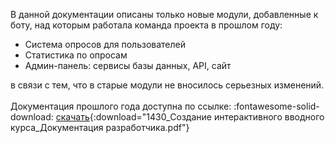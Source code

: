 В данной документации описаны только новые модули, добавленные к боту, над которым работала команда проекта в прошлом году:

* Система опросов для пользователей
* Статистика по опросам
* Админ-панель: сервисы базы данных, API, сайт <br>

в связи с тем, что в старые модули не вносилось серьезных изменений. <br>
<br>
Документация прошлого года доступна по ссылке: :fontawesome-solid-download: [скачать](1430.pdf){:download="1430_Создание интерактивного вводного курса_Документация разработчика.pdf"}